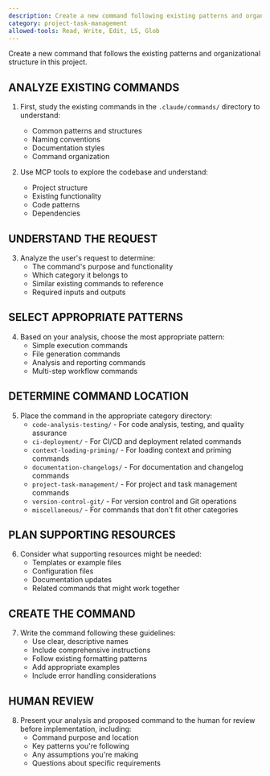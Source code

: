 ```yaml
---
description: Create a new command following existing patterns and organizational structure
category: project-task-management
allowed-tools: Read, Write, Edit, LS, Glob
---
```


Create a new command that follows the existing patterns and organizational structure in this project.

## ANALYZE EXISTING COMMANDS

1. First, study the existing commands in the `.claude/commands/` directory to understand:
   - Common patterns and structures
   - Naming conventions
   - Documentation styles
   - Command organization

2. Use MCP tools to explore the codebase and understand:
   - Project structure
   - Existing functionality
   - Code patterns
   - Dependencies

## UNDERSTAND THE REQUEST

3. Analyze the user's request to determine:
   - The command's purpose and functionality
   - Which category it belongs to
   - Similar existing commands to reference
   - Required inputs and outputs

## SELECT APPROPRIATE PATTERNS

4. Based on your analysis, choose the most appropriate pattern:
   - Simple execution commands
   - File generation commands
   - Analysis and reporting commands
   - Multi-step workflow commands

## DETERMINE COMMAND LOCATION

5. Place the command in the appropriate category directory:
   - `code-analysis-testing/` - For code analysis, testing, and quality assurance
   - `ci-deployment/` - For CI/CD and deployment related commands
   - `context-loading-priming/` - For loading context and priming commands
   - `documentation-changelogs/` - For documentation and changelog commands
   - `project-task-management/` - For project and task management commands
   - `version-control-git/` - For version control and Git operations
   - `miscellaneous/` - For commands that don't fit other categories

## PLAN SUPPORTING RESOURCES

6. Consider what supporting resources might be needed:
   - Templates or example files
   - Configuration files
   - Documentation updates
   - Related commands that might work together

## CREATE THE COMMAND

7. Write the command following these guidelines:
   - Use clear, descriptive names
   - Include comprehensive instructions
   - Follow existing formatting patterns
   - Add appropriate examples
   - Include error handling considerations

## HUMAN REVIEW

8. Present your analysis and proposed command to the human for review before implementation, including:
   - Command purpose and location
   - Key patterns you're following
   - Any assumptions you're making
   - Questions about specific requirements